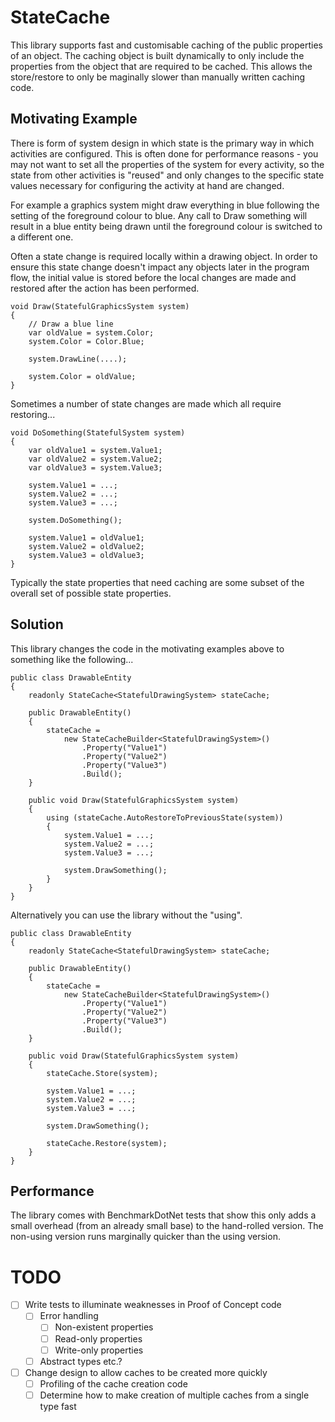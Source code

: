 # StateCache
This library supports fast and customisable caching of the public properties of an object. The caching object is built dynamically to only include the properties from the object that are required to be cached. This allows the store/restore to only be maginally slower than manually written caching code.

## Motivating Example
There is form of system design in which state is the primary way in which activities are configured. This is often done for performance reasons - you may not want to set all the properties of the system for every activity, so the state from other activities is "reused" and only changes to the specific state values necessary for configuring the activity at hand are changed.

For example a graphics system might draw everything in blue following the setting of the foreground colour to blue. Any call to Draw something will result in a blue entity being drawn until the foreground colour is switched to a different one.

Often a state change is required locally within a drawing object. In order to ensure this state change doesn't impact any objects later in the program flow, the initial value is stored before the local changes are made and restored after the action has been performed.

    void Draw(StatefulGraphicsSystem system)
    {
        // Draw a blue line
        var oldValue = system.Color;
        system.Color = Color.Blue;
        
        system.DrawLine(....);
        
        system.Color = oldValue;
    }
    
Sometimes a number of state changes are made which all require restoring...

    void DoSomething(StatefulSystem system)
    {
        var oldValue1 = system.Value1;
        var oldValue2 = system.Value2;
        var oldValue3 = system.Value3;
        
        system.Value1 = ...;
        system.Value2 = ...;
        system.Value3 = ...;
        
        system.DoSomething();
        
        system.Value1 = oldValue1;
        system.Value2 = oldValue2;
        system.Value3 = oldValue3;
    }
    
Typically the state properties that need caching are some subset of the overall set of possible state properties. 

## Solution
This library changes the code in the motivating examples above to something like the following...

    public class DrawableEntity
    {
        readonly StateCache<StatefulDrawingSystem> stateCache;
        
        public DrawableEntity()
        {
            stateCache =
                new StateCacheBuilder<StatefulDrawingSystem>()
                    .Property("Value1")
                    .Property("Value2")
                    .Property("Value3")
                    .Build();
        }
        
        public void Draw(StatefulGraphicsSystem system)
        {
            using (stateCache.AutoRestoreToPreviousState(system))
            {
                system.Value1 = ...;
                system.Value2 = ...;
                system.Value3 = ...;
                
                system.DrawSomething();
            }
        }
    }
    
Alternatively you can use the library without the "using".

    public class DrawableEntity
    {
        readonly StateCache<StatefulDrawingSystem> stateCache;
        
        public DrawableEntity()
        {
            stateCache =
                new StateCacheBuilder<StatefulDrawingSystem>()
                    .Property("Value1")
                    .Property("Value2")
                    .Property("Value3")
                    .Build();
        }
        
        public void Draw(StatefulGraphicsSystem system)
        {
            stateCache.Store(system);
            
            system.Value1 = ...;
            system.Value2 = ...;
            system.Value3 = ...;
                
            system.DrawSomething();
            
            stateCache.Restore(system);
        }
    }
    
## Performance
The library comes with BenchmarkDotNet tests that show this only adds a small overhead (from an already small base) to the hand-rolled version. The non-using version runs marginally quicker than the using version.

# TODO
- [ ] Write tests to illuminate weaknesses in Proof of Concept code
    - [ ] Error handling
        - [ ] Non-existent properties
        - [ ] Read-only properties
        - [ ] Write-only properties
    - [ ] Abstract types etc.?
- [ ] Change design to allow caches to be created more quickly
    - [ ] Profiling of the cache creation code
    - [ ] Determine how to make creation of multiple caches from a single type fast

